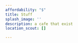 ```yaml
---
affordability: "$"
title: Stuff
splash_image: ''
description: a cafe that exist
location_scout: []

---
```

